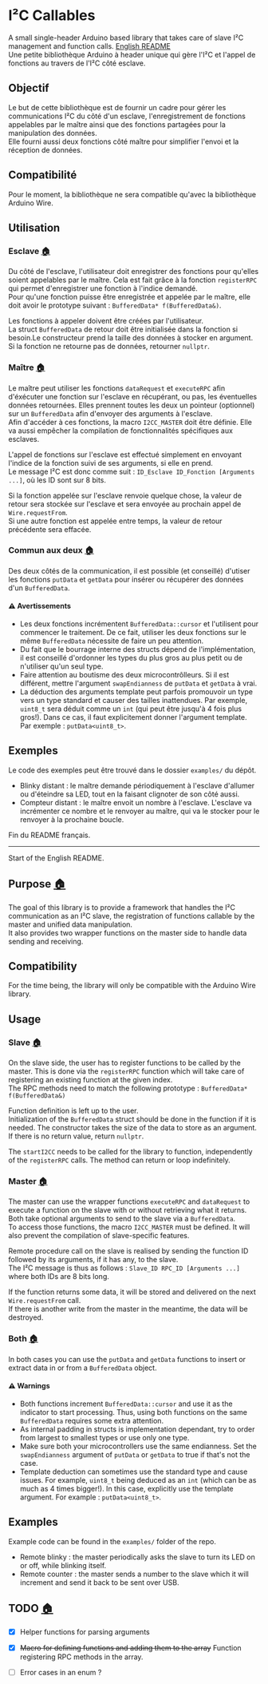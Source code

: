 # I²C Callables

A small single-header Arduino based library that takes care of slave I²C management and function calls. [English README](#Purpose)  
Une petite bibliothèque Arduino à header unique qui gère l'I²C et l'appel de fonctions au travers de l'I²C côté esclave.

## Objectif

Le but de cette bibliothèque est de fournir un cadre pour gérer les communications I²C du côté d'un esclave, l'enregistrement de fonctions appelables par le maître ainsi que des fonctions partagées pour la manipulation des données.  
Elle fourni aussi deux fonctions côté maître pour simplifier l'envoi et la réception de données.

## Compatibilité

Pour le moment, la bibliothèque ne sera compatible qu'avec la bibliothèque Arduino Wire.


## Utilisation
### Esclave [🏠][Back to the top]

Du côté de l'esclave, l'utilisateur doit enregistrer des fonctions pour qu'elles soient appelables par le maître.
Cela est fait grâce à la fonction `registerRPC` qui permet d'enregistrer une fonction à l'indice demandé.  
Pour qu'une fonction puisse être enregistrée et appelée par le maître, elle doit avoir le prototype suivant : `BufferedData* f(BufferedData&)`.

Les fonctions à appeler doivent être créées par l'utilisateur.  
La struct `BufferedData` de retour doit être initialisée dans la fonction si besoin.Le constructeur prend la taille des données à stocker en argument.
Si la fonction ne retourne pas de données, retourner `nullptr`.

### Maître [🏠][Back to the top]

Le maître peut utiliser les fonctions `dataRequest` et `executeRPC` afin d'éxécuter une fonction sur l'esclave en récupérant, ou pas, les éventuelles données retournées.
Elles prennent toutes les deux un pointeur (optionnel) sur un `BufferedData` afin d'envoyer des arguments à l'esclave.  
Afin d'accéder à ces fonctions, la macro `I2CC_MASTER` doit être définie. Elle va aussi empêcher la compilation de fonctionnalités spécifiques aux esclaves.

L'appel de fonctions sur l'esclave est effectué simplement en envoyant l'indice de la fonction suivi de ses arguments, si elle en prend.  
Le message I²C est donc comme suit : `ID_Esclave ID_Fonction [Arguments ...]`, où les ID sont sur 8 bits.

Si la fonction appelée sur l'esclave renvoie quelque chose, la valeur de retour sera stockée sur l'esclave et sera envoyée au prochain appel de `Wire.requestFrom`.  
Si une autre fonction est appelée entre temps, la valeur de retour précédente sera effacée.

### Commun aux deux [🏠][Back to the top]

Des deux côtés de la communication, il est possible (et conseillé) d'utiser les fonctions `putData` et `getData` pour insérer ou récupérer des données d'un `BufferedData`.

#### ⚠️ Avertissements

 - Les deux fonctions incrémentent `BufferedData::cursor` et l'utilisent pour commencer le traitement. De ce fait, utiliser les deux fonctions sur le même `BufferedData` nécessite de faire un peu attention.
 - Du fait que le bourrage interne des structs dépend de l'implémentation, il est conseillé d'ordonner les types du plus gros au plus petit ou de n'utiliser qu'un seul type.
 - Faire attention au boutisme des deux microcontrôlleurs. Si il est différent, mettre l'argument `swapEndianness` de `putData` et `getData` à vrai.
 - La déduction des arguments template peut parfois promouvoir un type vers un type standard et causer des tailles inattendues. Par exemple, `uint8_t` sera déduit comme un `int` (qui peut être jusqu'à 4 fois plus gros!). Dans ce cas, il faut explicitement donner l'argument template. Par exemple : `putData<uint8_t>`.

## Exemples

Le code des exemples peut être trouvé dans le dossier `examples/` du dépôt.

 - Blinky distant : le maître demande périodiquement à l'esclave d'allumer ou d'éteindre sa LED, tout en la faisant clignoter de son côté aussi.
 - Compteur distant : le maître envoit un nombre à l'esclave. L'esclave va incrémenter ce nombre et le renvoyer au maître, qui va le stocker pour le renvoyer à la prochaine boucle.


Fin du README français.

-----

Start of the English README.

## Purpose [🏠][Back to the top]

The goal of this library is to provide a framework that handles the I²C communication as an I²C slave, the registration of functions callable by the master and unified data manipulation.  
It also provides two wrapper functions on the master side to handle data sending and receiving.

## Compatibility

For the time being, the library will only be compatible with the Arduino Wire library.

## Usage
### Slave [🏠][Back to the top]

On the slave side, the user has to register functions to be called by the master.
This is done via the `registerRPC` function which will take care of registering an existing function at the given index.  
The RPC methods need to match the following prototype : `BufferedData* f(BufferedData&)`

Function definition is left up to the user.  
Initialization of the `BufferedData` struct should be done in the function if it is needed. The constructor takes the size of the data to store as an argument.
If there is no return value, return `nullptr`.

The `startI2CC` needs to be called for the library to function, independently of the `registerRPC` calls. The method can return or loop indefinitely.

### Master [🏠][Back to the top]

The master can use the wrapper functions `executeRPC` and `dataRequest` to execute a function on the slave with or without retrieving what it returns.
Both take optional arguments to send to the slave via a `BufferedData`.  
To access those functions, the macro `I2CC_MASTER` must be defined. It will also prevent the compilation of slave-specific features.

Remote procedure call on the slave is realised by sending the function ID followed by its arguments, if it has any, to the slave.  
The I²C message is thus as follows : `Slave_ID RPC_ID [Arguments ...]` where both IDs are 8 bits long.

If the function returns some data, it will be stored and delivered on the next `Wire.requestFrom` call.  
If there is another write from the master in the meantime, the data will be destroyed.

### Both [🏠][Back to the top]

In both cases you can use the `putData` and `getData` functions to insert or extract data in or from a `BufferedData` object.  

#### ⚠️ Warnings

 - Both functions increment `BufferedData::cursor` and use it as the indicator to start processing. Thus, using both functions on the same `BufferedData` requires some extra attention.
 - As internal padding in structs is implementation dependant, try to order from largest to smallest types or use only one type.
 - Make sure both your microcontrollers use the same endianness. Set the `swapEndianness` argument of `putData` or `getData` to true if that's not the case.
 - Template deduction can sometimes use the standard type and cause issues. For example, `uint8_t` being deduced as an `int` (which can be as much as 4 times bigger!). In this case, explicitly use the template argument. For example : `putData<uint8_t>`.

## Examples

Example code can be found in the `examples/` folder of the repo.

 - Remote blinky : the master periodically asks the slave to turn its LED on or off, while blinking itself.
 - Remote counter : the master sends a number to the slave which it will increment and send it back to be sent over USB.

## TODO [🏠][Back to the top]

 - [x] Helper functions for parsing arguments
 - [x] ~~Macro for defining functions and adding them to the array~~ Function registering RPC methods in the array.
 - [ ] Error cases in an enum ?
 
 
 [Back to the top]: #IC-Callables
